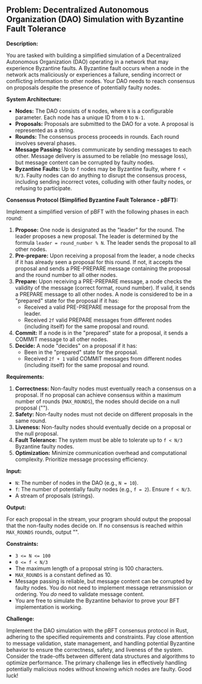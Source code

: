 ## Problem: Decentralized Autonomous Organization (DAO) Simulation with Byzantine Fault Tolerance

**Description:**

You are tasked with building a simplified simulation of a Decentralized Autonomous Organization (DAO) operating in a network that may experience Byzantine faults.  A Byzantine fault occurs when a node in the network acts maliciously or experiences a failure, sending incorrect or conflicting information to other nodes. Your DAO needs to reach consensus on proposals despite the presence of potentially faulty nodes.

**System Architecture:**

*   **Nodes:** The DAO consists of `N` nodes, where `N` is a configurable parameter. Each node has a unique ID from `0` to `N-1`.
*   **Proposals:** Proposals are submitted to the DAO for a vote. A proposal is represented as a string.
*   **Rounds:** The consensus process proceeds in rounds. Each round involves several phases.
*   **Message Passing:** Nodes communicate by sending messages to each other.  Message delivery is assumed to be reliable (no message loss), but message content can be corrupted by faulty nodes.
*   **Byzantine Faults:** Up to `f` nodes may be Byzantine faulty, where `f < N/3`.  Faulty nodes can do anything to disrupt the consensus process, including sending incorrect votes, colluding with other faulty nodes, or refusing to participate.

**Consensus Protocol (Simplified Byzantine Fault Tolerance - pBFT):**

Implement a simplified version of pBFT with the following phases in each round:

1.  **Propose:** One node is designated as the "leader" for the round. The leader proposes a new proposal. The leader is determined by the formula `leader = round_number % N`. The leader sends the proposal to all other nodes.
2.  **Pre-prepare:**  Upon receiving a proposal from the leader, a node checks if it has already seen a proposal for this round. If not, it accepts the proposal and sends a PRE-PREPARE message containing the proposal and the round number to all other nodes.
3.  **Prepare:** Upon receiving a PRE-PREPARE message, a node checks the validity of the message (correct format, round number). If valid, it sends a PREPARE message to all other nodes. A node is considered to be in a "prepared" state for the proposal if it has:
    *   Received a valid PRE-PREPARE message for the proposal from the leader.
    *   Received `2f` valid PREPARE messages from different nodes (including itself) for the same proposal and round.
4.  **Commit:** If a node is in the "prepared" state for a proposal, it sends a COMMIT message to all other nodes.
5.  **Decide:** A node "decides" on a proposal if it has:
    *   Been in the "prepared" state for the proposal.
    *   Received `2f + 1` valid COMMIT messages from different nodes (including itself) for the same proposal and round.

**Requirements:**

1.  **Correctness:**  Non-faulty nodes must eventually reach a consensus on a proposal. If no proposal can achieve consensus within a maximum number of rounds (`MAX_ROUNDS`), the nodes should decide on a null proposal ("").
2.  **Safety:**  Non-faulty nodes must not decide on different proposals in the same round.
3.  **Liveness:**  Non-faulty nodes should eventually decide on a proposal or the null proposal.
4.  **Fault Tolerance:**  The system must be able to tolerate up to `f < N/3` Byzantine faulty nodes.
5.  **Optimization:** Minimize communication overhead and computational complexity. Prioritize message processing efficiency.

**Input:**

*   `N`: The number of nodes in the DAO (e.g., `N = 10`).
*   `f`: The number of potentially faulty nodes (e.g., `f = 2`).  Ensure `f < N/3`.
*   A stream of proposals (strings).

**Output:**

For each proposal in the stream, your program should output the proposal that the non-faulty nodes decide on. If no consensus is reached within `MAX_ROUNDS` rounds, output "".

**Constraints:**

*   `3 <= N <= 100`
*   `0 <= f < N/3`
*   The maximum length of a proposal string is 100 characters.
*   `MAX_ROUNDS` is a constant defined as 10.
*   Message passing is reliable, but message content can be corrupted by faulty nodes. You do not need to implement message retransmission or ordering. You *do* need to validate message content.
*   You are free to simulate the Byzantine behavior to prove your BFT implementation is working.

**Challenge:**

Implement the DAO simulation with the pBFT consensus protocol in Rust, adhering to the specified requirements and constraints.  Pay close attention to message validation, state management, and handling potential Byzantine behavior to ensure the correctness, safety, and liveness of the system. Consider the trade-offs between different data structures and algorithms to optimize performance. The primary challenge lies in effectively handling potentially malicious nodes without knowing *which* nodes are faulty. Good luck!
